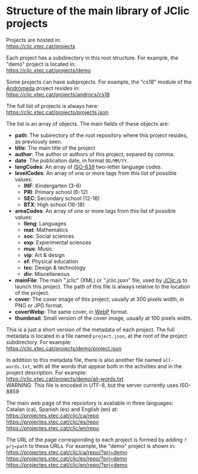 # Structure of the main library of JClic projects

Projects are hosted in:<br/>
https://clic.xtec.cat/projects

Each project has a subdirectory in this root structure. For example, the "demo" project is located in:<br/>
https://clic.xtec.cat/projects/demo

Some projects can have subprojects. For example, the "cs18" module of the [Andrómeda](https://projectes.xtec.cat/clic/ca/repo/?text=andr%C3%B3meda&subject=soc) project resides in:<br/>
https://clic.xtec.cat/projects/androcs/cs18

The full list of projects is always here:<br/>
https://clic.xtec.cat/projects/projects.json

The list is an array of objects. The main fields of these objects are:

- __path__: The subirectory of the root repository where this project resides, as previously seen.
- __title__: The main title of the project
- __author__: The author or authors of this project, separed by comma.
- __date__: The publication date, in format `DD/MM/YY`.
- __langCodes__: An array of [ISO-639](https://en.wikipedia.org/wiki/List_of_ISO_639_language_codes) two-letter language codes.
- __levelCodes__: An array of one or more tags from this list of possible values:
  - __INF__: Kindergarten (3-6)
  - __PRI__: Primary school (6-12)
  - __SEC__: Secondary school (12-16)
  - __BTX__: High school (16-18)
- __areaCodes__: An array of one or more tags from this list of possible values:
  - __lleng__: Languages
  - __mat__: Mathematics
  - __soc__: Social sciences
  - __exp__: Experimental sciences
  - __mus__: Music
  - __vip__: Art & design
  - __ef__: Physical education
  - __tec__: Design & technology
  - __div__: Miscellaneous
- __mainFile__: The main ".jclic" (XML) or ".jclic.json" file, used by [JClic.js](https://projectestac.github.io/jclic.js/) to launch this project. The path of this file is always relative to the location of the project.
- __cover__: The cover image of this project, usually at 300 pixels width, in PNG or JPG format.
- __coverWebp__: The same cover, in [WebP](https://en.wikipedia.org/wiki/WebP) format.
- __thumbnail__: Small version of the cover image, usually at 100 pixels width.

This is a just a short version of the metadata of each project. The full metadata is located in a file named `project.json`, at the root of the project subdirectory. For example:<br/>
https://clic.xtec.cat/projects/demo/project.json

In addition to this metadata file, there is also another file named `all-words.txt`, with all the words that appear both in the activities and in the project description. For example:<br/>
https://clic.xtec.cat/projects/demo/all-words.txt<br/>
WARNING: This file is encoded in UTF-8, but the server currently uses ISO-8859

The main web page of the repository is available in three languages: Catalan (ca), Spanish (es) and English (en) at:<br/>
https://projectes.xtec.cat/clic/ca/repo<br/>
https://projectes.xtec.cat/clic/es/repo<br/>
https://projectes.xtec.cat/clic/en/repo<br/>

The URL of the page corresponding to each project is formed by adding `?prj=path` to these URLs. For example, the "demo" project is shown in:
https://projectes.xtec.cat/clic/ca/repo/?prj=demo<br/>
https://projectes.xtec.cat/clic/es/repo/?prj=demo<br/>
https://projectes.xtec.cat/clic/en/repo/?prj=demo<br/>

